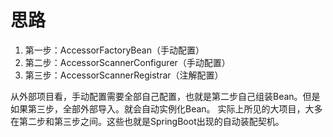 # 思路

1. 第一步：AccessorFactoryBean（手动配置）
2. 第二步：AccessorScannerConfigurer（手动配置）
3. 第三步：AccessorScannerRegistrar（注解配置）

从外部项目看，手动配置需要全部自己配置，也就是第二步自己组装Bean。但是如果第三步，全部外部导入。就会自动实例化Bean。
实际上所见的大项目，大多在第二步和第三步之间。这些也就是SpringBoot出现的自动装配契机。